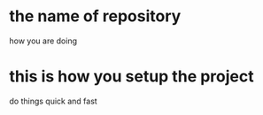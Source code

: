 # the name of repository
how you are doing
# this is how you setup the project
do things quick and fast
